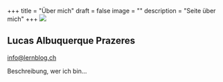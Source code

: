 +++
title = "Über mich"
draft = false
image = ""
description = "Seite über mich"
+++
![](/img/default-author.png)

## Lucas Albuquerque Prazeres

info@lernblog.ch

Beschreibung, wer ich bin...